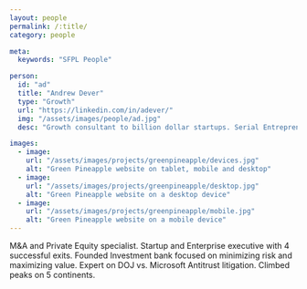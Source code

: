 ```yaml
---
layout: people
permalink: /:title/
category: people

meta:
  keywords: "SFPL People"

person:
  id: "ad"
  title: "Andrew Dever"
  type: "Growth"
  url: "https://linkedin.com/in/adever/"
  img: "/assets/images/people/ad.jpg"
  desc: "Growth consultant to billion dollar startups. Serial Entrepreneur turned Growth EIR. Focus on identifying highest ROI growth opportunities–helping teams prioritize and achieve growth through technology, methodology, strategy, and execution."

images:
  - image:
    url: "/assets/images/projects/greenpineapple/devices.jpg"
    alt: "Green Pineapple website on tablet, mobile and desktop"
  - image:
    url: "/assets/images/projects/greenpineapple/desktop.jpg"
    alt: "Green Pineapple website on a desktop device"
  - image:
    url: "/assets/images/projects/greenpineapple/mobile.jpg"
    alt: "Green Pineapple website on a mobile device"
---
```

<p>M&A and Private Equity specialist. Startup and Enterprise executive with 4 successful exits. Founded Investment bank focused on minimizing risk and maximizing value. Expert on DOJ vs. Microsoft Antitrust litigation. Climbed peaks on 5 continents.</p>
